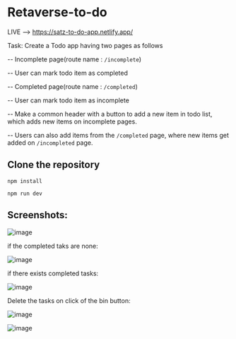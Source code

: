# Retaverse-to-do 
LIVE --> https://satz-to-do-app.netlify.app/

Task: Create a Todo app having two pages as follows

-- Incomplete page(route name : `/incomplete`)

-- User can mark todo item as completed

-- Completed page(route name : `/completed`)

-- User can mark todo item as incomplete

-- Make a common header with a button to add a new item in todo list, which adds new items on incomplete pages.

-- Users can also add items from the `/completed` page, where new items get added on `/incompleted` page.

## Clone the repository 
`npm install`

`npm run dev`

## Screenshots:

![image](https://user-images.githubusercontent.com/58567211/231472045-3639c390-cb58-4349-bc1d-6fe5a5e9fd66.png)

if the completed taks are none:

![image](https://user-images.githubusercontent.com/58567211/231472211-8dde7b57-83a9-4b48-9b34-2b41a7bf2ca6.png)

if there exists completed tasks:

![image](https://user-images.githubusercontent.com/58567211/231472346-663a156d-90b4-4077-a6a1-37d7707c17ff.png)

Delete the tasks on click of the bin button:

![image](https://user-images.githubusercontent.com/58567211/231472493-82cec855-d538-4ef7-adea-1f13aec975bb.png)

![image](https://user-images.githubusercontent.com/58567211/231472550-2f84f4f4-aced-47e7-9d4e-8a4c6c677747.png)
